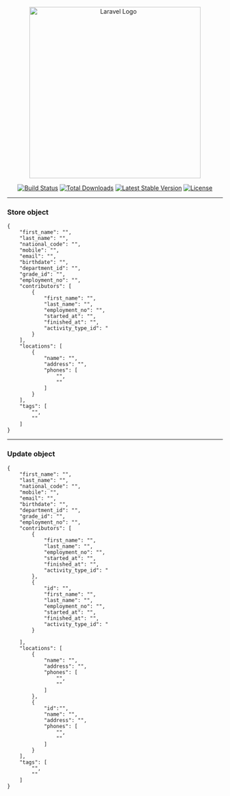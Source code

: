 <p align="center"><a href="https://laravel.com" target="_blank"><img src="https://raw.githubusercontent.com/laravel/art/master/logo-lockup/5%20SVG/2%20CMYK/1%20Full%20Color/laravel-logolockup-cmyk-red.svg" width="400" alt="Laravel Logo"></a></p>

<p align="center">
<a href="https://github.com/laravel/framework/actions"><img src="https://github.com/laravel/framework/workflows/tests/badge.svg" alt="Build Status"></a>
<a href="https://packagist.org/packages/laravel/framework"><img src="https://img.shields.io/packagist/dt/laravel/framework" alt="Total Downloads"></a>
<a href="https://packagist.org/packages/laravel/framework"><img src="https://img.shields.io/packagist/v/laravel/framework" alt="Latest Stable Version"></a>
<a href="https://packagist.org/packages/laravel/framework"><img src="https://img.shields.io/packagist/l/laravel/framework" alt="License"></a>
</p>

<hr />

### Store object
```
{
    "first_name": "",
    "last_name": "",
    "national_code": "",
    "mobile": "",
    "email": "",
    "birthdate": "",
    "department_id": "",
    "grade_id": "",
    "employment_no": "",
    "contributors": [
        {
            "first_name": "",
            "last_name": "",
            "employment_no": "",
            "started_at": "",
            "finished_at": "",
            "activity_type_id": "
        }
    ],
    "locations": [
        {
            "name": "",
            "address": "",
            "phones": [
                "",
                ""
            ]
        }
    ],
    "tags": [
        "",
        ""
    ]
}
```

<hr />


### Update object
```
{
    "first_name": "",
    "last_name": "",
    "national_code": "",
    "mobile": "",
    "email": "",
    "birthdate": "",
    "department_id": "",
    "grade_id": "",
    "employment_no": "",
    "contributors": [
        {
            "first_name": "",
            "last_name": "",
            "employment_no": "",
            "started_at": "",
            "finished_at": "",
            "activity_type_id": "
        },
		{
			"id": "",
            "first_name": "",
            "last_name": "",
            "employment_no": "",
            "started_at": "",
            "finished_at": "",
            "activity_type_id": "
        }
		
    ],
    "locations": [
        {
            "name": "",
            "address": "",
            "phones": [
                "",
                ""
            ]
        },
		{
			"id":"",
            "name": "",
            "address": "",
            "phones": [
                "",
                ""
            ]
        }
    ],
    "tags": [
        "",
        ""
    ]
}
```

